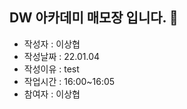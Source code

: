 ## DW 아카데미 매모장 입니다. :pencil:

- 작성자 : 이상협
- 작성날짜 : 22.01.04
- 작성이유 : test
- 작업시간 : 16:00~16:05
- 참여자 : 이상협
